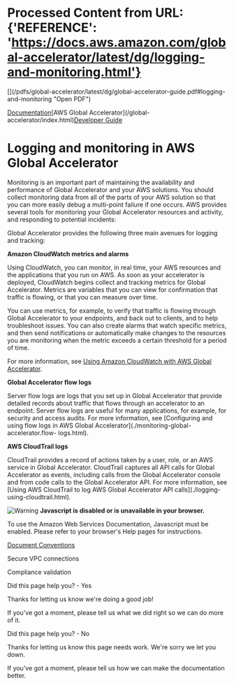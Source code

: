 # Processed Content from URL: {'REFERENCE': 'https://docs.aws.amazon.com/global-accelerator/latest/dg/logging-and-monitoring.html'}

[](/pdfs/global-accelerator/latest/dg/global-accelerator-guide.pdf#logging-
and-monitoring "Open PDF")

[Documentation](/index.html)[AWS Global Accelerator](/global-
accelerator/index.html)[Developer Guide](what-is-global-accelerator.html)

# Logging and monitoring in AWS Global Accelerator

Monitoring is an important part of maintaining the availability and
performance of Global Accelerator and your AWS solutions. You should collect
monitoring data from all of the parts of your AWS solution so that you can
more easily debug a multi-point failure if one occurs. AWS provides several
tools for monitoring your Global Accelerator resources and activity, and
responding to potential incidents:

Global Accelerator provides the following three main avenues for logging and
tracking:

**Amazon CloudWatch metrics and alarms**

    

Using CloudWatch, you can monitor, in real time, your AWS resources and the
applications that you run on AWS. As soon as your accelerator is deployed,
CloudWatch begins collect and tracking metrics for Global Accelerator. Metrics
are variables that you can view for confirmation that traffic is flowing, or
that you can measure over time.

You can use metrics, for example, to verify that traffic is flowing through
Global Accelerator to your endpoints, and back out to clients, and to help
troubleshoot issues. You can also create alarms that watch specific metrics,
and then send notifications or automatically make changes to the resources you
are monitoring when the metric exceeds a certain threshold for a period of
time.

For more information, see [Using Amazon CloudWatch with AWS Global
Accelerator](./cloudwatch-monitoring.html).

**Global Accelerator flow logs**

    

Server flow logs are logs that you set up in Global Accelerator that provide
detailed records about traffic that flows through an accelerator to an
endpoint. Server flow logs are useful for many applications, for example, for
security and access audits. For more information, see [Configuring and using
flow logs in AWS Global Accelerator](./monitoring-global-accelerator.flow-
logs.html).

**AWS CloudTrail logs**

    

CloudTrail provides a record of actions taken by a user, role, or an AWS
service in Global Accelerator. CloudTrail captures all API calls for Global
Accelerator as events, including calls from the Global Accelerator console and
from code calls to the Global Accelerator API. For more information, see
[Using AWS CloudTrail to log AWS Global Accelerator API calls](./logging-
using-cloudtrail.html).

![Warning](https://d1ge0kk1l5kms0.cloudfront.net/images/G/01/webservices/console/warning.png)
**Javascript is disabled or is unavailable in your browser.**

To use the Amazon Web Services Documentation, Javascript must be enabled.
Please refer to your browser's Help pages for instructions.

[Document Conventions](/general/latest/gr/docconventions.html)

Secure VPC connections

Compliance validation

Did this page help you? - Yes

Thanks for letting us know we're doing a good job!

If you've got a moment, please tell us what we did right so we can do more of
it.

Did this page help you? - No

Thanks for letting us know this page needs work. We're sorry we let you down.

If you've got a moment, please tell us how we can make the documentation
better.

